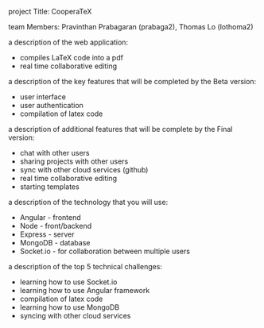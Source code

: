 project Title: CooperaTeX

team Members: Pravinthan Prabagaran (prabaga2), Thomas Lo (lothoma2)

a description of the web application:

- compiles LaTeX code into a pdf
- real time collaborative editing

a description of the key features that will be completed by the Beta version:

- user interface
- user authentication
- compilation of latex code

a description of additional features that will be complete by the Final version:

- chat with other users
- sharing projects with other users
- sync with other cloud services (github)
- real time collaborative editing
- starting templates

a description of the technology that you will use:

- Angular - frontend
- Node - front/backend
- Express - server
- MongoDB - database
- Socket.io - for collaboration between multiple users

a description of the top 5 technical challenges:

- learning how to use Socket.io
- learning how to use Angular framework
- compilation of latex code
- learning how to use MongoDB
- syncing with other cloud services
